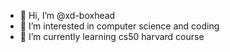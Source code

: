 - 👋 Hi, I’m @xd-boxhead
- 👀 I’m interested in computer science and coding
- 🌱 I’m currently learning cs50 harvard course


<!---
xd-boxhead/xd-boxhead is a ✨ special ✨ repository because its `README.md` (this file) appears on your GitHub profile.
You can click the Preview link to take a look at your changes.
--->
